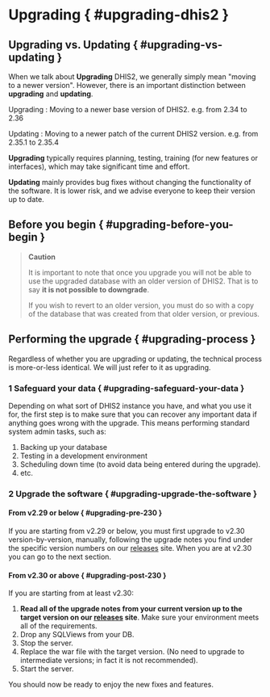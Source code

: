 # Upgrading { #upgrading-dhis2 }

## Upgrading vs. Updating { #upgrading-vs-updating }

When we talk about **Upgrading** DHIS2, we generally simply mean "moving to a newer version". However, there is an important distinction between **upgrading** and **updating**.

Upgrading
:   Moving to a newer base version of DHIS2. e.g. from 2.34 to 2.36

Updating
:   Moving to a newer patch of the current DHIS2 version. e.g. from 2.35.1 to 2.35.4

**Upgrading** typically requires planning, testing, training (for new features or interfaces), which may take significant time and effort.

**Updating** mainly provides bug fixes without changing the functionality of the software. It is lower risk, and we advise everyone to keep their version up to date.

## Before you begin { #upgrading-before-you-begin }

> **Caution**
>
> It is important to note that once you upgrade you will not be able to use the upgraded database with an older version of DHIS2. That is to say **it is not possible to downgrade**.
>
> If you wish to revert to an older version, you must do so with a copy of the database that was created from that older version, or previous.

## Performing the upgrade { #upgrading-process }

Regardless of whether you are upgrading or updating, the technical process is more-or-less identical. We will just refer to it as upgrading.

### 1 Safeguard your data { #upgrading-safeguard-your-data }

Depending on what sort of DHIS2 instance you have, and what you use it for, the first step is to make sure that you can recover any important data if anything goes wrong with the upgrade.
This means performing standard system admin tasks, such as:

1. Backing up your database
2. Testing in a development environment
3. Scheduling down time (to avoid data being entered during the upgrade).
4. etc.

### 2 Upgrade the software { #upgrading-upgrade-the-software }

#### From v2.29 or below { #upgrading-pre-230 }

If you are starting from v2.29 or below, you must first upgrade to v2.30 version-by-version, manually, following the upgrade notes you find under the specific version numbers on our [releases](https://github.com/dhis2/dhis2-releases) site. When you are at v2.30 you can go to the next section.

#### From v2.30 or above { #upgrading-post-230 }

If you are starting from at least v2.30:

1. **Read all of the upgrade notes from your current version up to the target version on our [releases](https://github.com/dhis2/dhis2-releases) site**. Make sure your environment meets all of the requirements.
2. Drop any SQLViews from your DB.
3. Stop the server.
4. Replace the war file with the target version. (No need to upgrade to intermediate versions; in fact it is not recommended).
5. Start the server.

You should now be ready to enjoy the new fixes and features.
